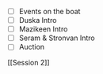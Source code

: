 - [ ] Events on the boat
- [ ] Duska Intro
- [ ] Mazikeen Intro
- [ ] Seram & Stronvan Intro
- [ ] Auction

[[Session 2]]